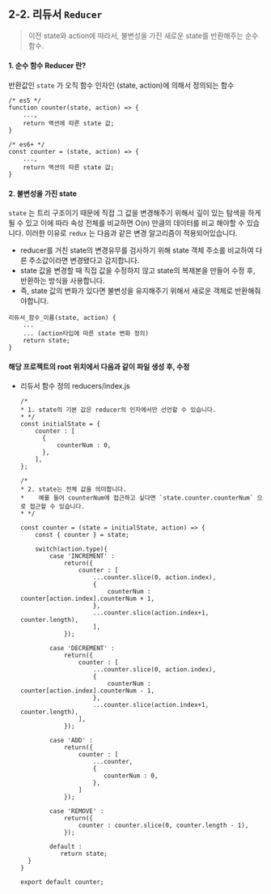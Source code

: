 ## 2-2. 리듀서 `Reducer`

> 이전 state와 action에 따라서, 불변성을 가진 새로운 state를 반환해주는 순수함수.

#### 1. 순수 함수 Reducer 란?
반환값인 `state` 가 오직 함수 인자인 (state, action)에 의해서 정의되는 함수
```
/* es5 */
function counter(state, action) => {
	...,
	return 액션에 따른 state 값;
}

/* es6+ */
const counter = (state, action) => {
	...,
	return 액션의 따른 state 값;
}
```

#### 2. 불변성을 가진 state
`state` 는 트리 구조이기 때문에 직접 그 값을 변경해주기 위해서 깊이 있는 탐색을 하게 될 수 있고 이에 따라 속성 전체를 비교하면 O(n) 만큼의 데이터를 비교 해야할 수 있습니다. 
이러한 이유로 `redux` 는 다음과 같은 변경 알고리즘이 적용되어있습니다.

 - reducer를 거친 state의 변경유무를 검사하기 위해 state 객체 주소를 비교하여 다른 주소값이라면 변경됐다고 감지합니다. 
 - state 값을 변경할 때 직접 값을 수정하지 않고 state의 복제본을 만들어 수정 후, 반환하는 방식을 사용합니다.
 - 즉, state 값의 변화가 있다면 불변성을 유지해주기 위해서 새로운 객체로 반환해줘야합니다.

```
리듀서_함수_이름(state, action) {
	...
	... (action타입에 따른 state 변화 정의)
	return state;
}
```

#### 해당 프로젝트의 root 위치에서 다음과 같이 파일 생성 후, 수정
 - 리듀서 함수 정의
		reducers/index.js
	```	  
	/*  
	* 1. state의 기본 값은 reducer의 인자에서만 선언할 수 있습니다.  
	* */  
	const initialState = {  
	    counter : [  
	      {  
	          counterNum : 0,  
		  },  
		],  
	};  
	  
	/*  
	* 2. state는 전체 값을 의미합니다.  
	*    예를 들어 counterNum에 접근하고 싶다면 `state.counter.counterNum` 으로 접근할 수 있습니다.  
	* */  
	  
	const counter = (state = initialState, action) => {  
	    const { counter } = state;  
	  
		switch(action.type){  
	        case 'INCREMENT' :  
	            return({  
	                counter : [  
	                    ...counter.slice(0, action.index),  
						{  
	                        counterNum : counter[action.index].counterNum + 1,  
	                    },  
	                    ...counter.slice(action.index+1, counter.length),  
	                    ],  
	            });  
	  
	        case 'DECREMENT' :  
	            return({  
	                counter : [  
	                    ...counter.slice(0, action.index),  
	                    {  
	                        counterNum : counter[action.index].counterNum - 1,  
	                    },  
	                    ...counter.slice(action.index+1, counter.length),  
	                ],  
	            });  
	  
	        case 'ADD' :  
	            return({  
	                counter : [  
	                    ...counter,  
	                    {  
	                       counterNum : 0,  
	                    },  
	                ]  
	            });  
	  
	        case 'REMOVE' :  
	            return({  
	                counter : counter.slice(0, counter.length - 1),  
	            });  
	  
	        default :  
	           return state;  
	  }  
	}  
	  
	export default counter;
	
	```
